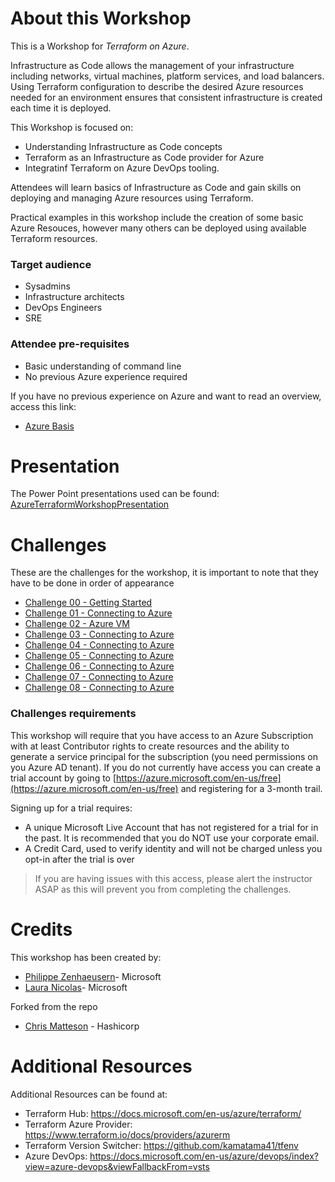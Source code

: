 About this Workshop
========
This is a Workshop for *Terraform on Azure*.

Infrastructure as Code allows the management of your infrastructure including networks, virtual machines, platform services, and load balancers. Using Terraform configuration to describe the desired Azure resources needed for an environment ensures that consistent infrastructure is created each time it is deployed.

This Workshop is focused on:

- Understanding Infrastructure as Code concepts
- Terraform as an Infrastructure as Code provider for Azure
- Integratinf Terraform on Azure DevOps tooling.

Attendees will learn basics of Infrastructure as Code  and gain skills on deploying and managing Azure resources using Terraform.

Practical examples in this workshop include the creation of some basic Azure Resouces, however many others can be deployed using available Terraform resources.

###  Target audience

* Sysadmins
* Infrastructure architects
* DevOps Engineers
* SRE

### Attendee pre-requisites

* Basic understanding of command line
* No previous Azure experience required

If you have no previous experience on Azure and want to read an overview, access this link:

* [Azure Basis](azurebasis.md)

Presentation
============

The Power Point presentations used can be found: [AzureTerraformWorkshopPresentation](docs/AzureTerraformWorkshopPresentation.pptx)



Challenges
====

These are the challenges for the workshop, it is important to note that they have to be done in order of appearance

* [Challenge 00 - Getting Started](challenges/00-gettingstarted)
* [Challenge 01 - Connecting to Azure](challenges/01-connectingtoazure)
* [Challenge 02 - Azure VM](challenges/02-azurevm)
* [Challenge 03 - Connecting to Azure](challenges/03-terraformcount)
* [Challenge 04 - Connecting to Azure](challenges/04-terraformmodules)
* [Challenge 05 - Connecting to Azure](challenges/05-publicmoduleregistry)
* [Challenge 06 - Connecting to Azure](challenges/06-remotebackend)
* [Challenge 07 - Connecting to Azure](challenges/08-security)
* [Challenge 08 - Connecting to Azure](challenges/09-azuredevops)


### Challenges requirements

This workshop will require that you have access to an Azure Subscription with at least Contributor rights to create resources and the ability to generate a service principal for the subscription (you need permissions on you Azure AD tenant). If you do not currently have access you can create a trial account by going to [https://azure.microsoft.com/en-us/free](https://azure.microsoft.com/en-us/free) and registering for a 3-month trail.

Signing up for a trial requires:

- A unique Microsoft Live Account that has not registered for a trial for in the past. It is recommended that you do NOT use your corporate email.
- A Credit Card, used to verify identity and will not be charged unless you opt-in after the trial is over

> If you are having issues with this access, please alert the instructor ASAP as this will prevent you from completing the challenges.

Credits
=======

This workshop has been created by:

* [Philippe Zenhaeusern](https://github.com/Zenocolo)- Microsoft
* [Laura Nicolas](https://github.com/lanicola)- Microsoft

Forked from the repo
* [Chris Matteson](https://github.com/chrismatteson/AzureTerraformWorkshop) - Hashicorp

Additional Resources
=======

Additional Resources can be found at: 
- Terraform Hub: https://docs.microsoft.com/en-us/azure/terraform/
- Terraform Azure Provider: https://www.terraform.io/docs/providers/azurerm
- Terraform Version Switcher: https://github.com/kamatama41/tfenv 
- Azure DevOps: https://docs.microsoft.com/en-us/azure/devops/index?view=azure-devops&viewFallbackFrom=vsts 